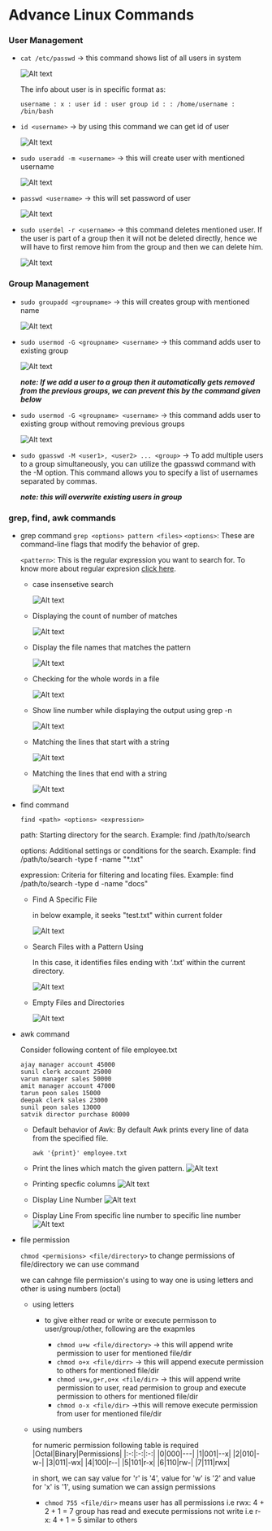 # Advance Linux Commands
### User Management
- ```cat /etc/passwd``` -> this command shows list of all users in system

    ![Alt text](./images/image-2.png)

    The info about user is in specific format as:
    ```
    username : x : user id : user group id : : /home/username : /bin/bash 
    ```

- ```id <username>``` -> by using this command we can get id of user

    ![Alt text](./images/image-3.png)

- ```sudo useradd -m <username>``` -> this will create user with mentioned username

    ![Alt text](./images/image-4.png)

- ```passwd <username>``` -> this will set password of user 

    ![Alt text](./images/image-5.png)

- ```sudo userdel -r <username>``` -> this command deletes mentioned user. If the user is part of a group then it will not be deleted directly, hence we will have to first remove him from the group and then we can delete him.

    ![Alt text](./images/image-6.png)

### Group Management
- ```sudo groupadd <groupname>``` -> this will creates group with mentioned name

    ![Alt text](./images/image-7.png)

- ```sudo usermod -G <groupname> <username>``` -> this command adds user to existing group

    ![Alt text](./images/image-8.png)

    ***note: If we add a user to a group then it automatically gets removed from the previous groups, we can prevent this by the command given below***

- ```sudo usermod -G <groupname> <username>``` -> this command adds user to existing group without removing previous groups

    ![Alt text](./images/image-9.png)

- ```sudo gpasswd -M <user1>, <user2> ... <group>``` -> To add multiple users to a group simultaneously, you can utilize the gpasswd command with the -M option. This command allows you to specify a list of usernames separated by commas.

    ***note: this will overwrite existing users in group***

### grep, find, awk commands
- grep command ```grep <options> pattern <files>```
    ```<options>```: These are command-line flags that modify the behavior of grep. 

    ```<pattern>```: This is the regular expression you want to search for. To know more about regular expresion [click here](https://www.geeksforgeeks.org/write-regular-expressions/).
    
    - case insensetive search

        ![Alt text](./images/image-10.png)
    
    - Displaying the count of number of matches

        ![Alt text](./images/image-11.png)

    - Display the file names that matches the pattern

        ![Alt text](./images/image-12.png)
    
    - Checking for the whole words in a file

        ![Alt text](./images/image-13.png)

    - Show line number while displaying the output using grep -n

        ![Alt text](./images/image-14.png)
    
    - Matching the lines that start with a string

        ![Alt text](./images/image-15.png)

    - Matching the lines that end with a string

        ![Alt text](./images/image-16.png)

- find command

    ```find <path> <options> <expression>```

    path: Starting directory for the search.
    Example: find /path/to/search

    options: Additional settings or conditions for the search.
    Example: find /path/to/search -type f -name "*.txt"

    expression: Criteria for filtering and locating files.
    Example: find /path/to/search -type d -name "docs"

    - Find A Specific File
        
        in below example, it seeks "test.txt" within current folder

        ![Alt text](./images/image-17.png)
    
    - Search Files with a Pattern Using

        In this case, it identifies files ending with ‘.txt’ within the current directory.

        ![Alt text](./images/image-18.png)
    
    - Empty Files and Directories

        ![Alt text](./images/image-19.png)
    
- awk command

    Consider following content of file employee.txt
    ```
    ajay manager account 45000
    sunil clerk account 25000
    varun manager sales 50000
    amit manager account 47000
    tarun peon sales 15000
    deepak clerk sales 23000
    sunil peon sales 13000
    satvik director purchase 80000
    ```

    - Default behavior of Awk: By default Awk prints every line of data from the specified file.

        ```awk '{print}' employee.txt```
    
    - Print the lines which match the given pattern.
        ![Alt text](./images/image-20.png)
    
    - Printing specfic columns
        ![Alt text](./images/image-21.png)

    - Display Line Number
        ![Alt text](./images/image-22.png)

    - Display Line From specific line number to specific line number
        ![Alt text](./images/image-23.png)

- file permission
    
    ```chmod <permisions> <file/directory>``` to change permissions of file/directory we can use command

    we can cahnge file permission's using to way one is using letters and other is using numbers (octal)

    - using letters
        
        - to give either read or write or execute permisson to user/group/other, following are the exapmles

            - ```chmod u+w <file/directory>``` -> this will append write permission to user for mentioned file/dir
            - ```chmod o+x <file/dirr>``` -> this will append execute permission to others for mentioned file/dir
            - ```chmod u+w,g+r,o+x <file/dir>``` -> this will append write permission to user, read permision to group and execute permission to others for mentioned file/dir
            - ```chmod o-x <file/dir>``` ->this will remove execute permission from user for mentioned file/dir
    
    - using numbers
        
        for numeric permission following table is required
        |Octal|Binary|Permissions|
        |:-:|:-:|:-:|
        |0|000|---|
        |1|001|--x|
        |2|010|-w-|
        |3|011|-wx|
        |4|100|r--|
        |5|101|r-x|
        |6|110|rw-|
        |7|111|rwx|

        in short, we can say value for 'r' is '4', value for 'w' is '2' and value for 'x' is '1', using sumation we can assign permissions

        - ```chmod 755 <file/dir>``` means
        user has all permissions i.e rwx: 4 + 2 + 1 = 7
        group has read and execute permissions not write i.e r-x: 4 + 1 = 5
        similar to others